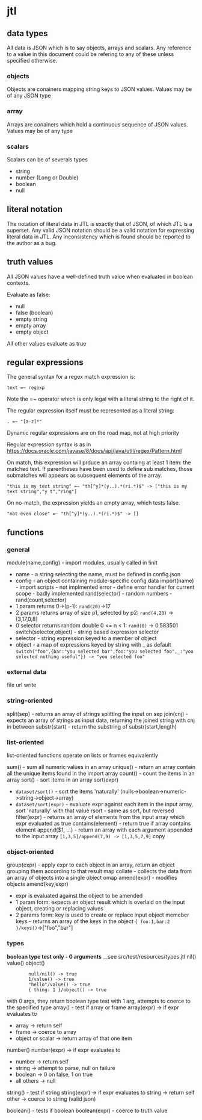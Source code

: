 # jtl

## data types 
All data is JSON which is to say objects, arrays and scalars. Any reference to a value in this document could be refering to any of these unless specified otherwise.

### objects 
Objects are conainers mapping string keys to JSON values.  Values may be of any JSON type

### array 
Arrays are conainers which hold a continuous sequence of JSON values.  Values may be of any type

### scalars 
Scalars can be of severals types
* string
* number (Long or Double)
* boolean
* null

## literal notation 
The notation of literal data in JTL is exactly that of JSON, of which JTL is a superset. Any valid JSON notation should be a valid notation
for expressing literal data in JTL.  Any inconsistency which is found should be reported to the author as a bug.
 	
## truth values 
All JSON values have a well-defined truth value when evaluated in boolean contexts.

Evaluate as false:
* null
* false (boolean)
* empty string
* empty array
* empty object

All other values evaluate as true

## regular expressions 
The general syntax for a regex match expression is:
	
`text =~ regexp`

Note the =~ operator which is only legal with a literal string to the right of it.


The regular expression itself must be represented as a literal string:

`. =~ "[a-z]*"`
	
Dynamic regular expressions are on the road map, not at high priority

Regular expression syntax is as in https://docs.oracle.com/javase/8/docs/api/java/util/regex/Pattern.html


On match, this expression will prduce an array containg at least 1 item: the matched text.  If parentheses have been used to define sub matches, those submatches will appears as subsequent elements of the array.

`"this is my text string" =~ "th[^y]*(y..).*(ri.*)$" -> ["this is my text string","y t","ring"]`

On no-match, the expression yields an empty array, which tests false.

`"not even close" =~ "th[^y]*(y..).*(ri.*)$" -> []`

## functions 

### general 
module(name,config)  - import modules, usually called in !init
* name - a string selecting the name, must be defined in config.json
* config - an object containing module-specific config data
import(name) - import scripts - not implmented
error - define error handler for current scope - badly implemented
rand(selector) - random numbers - 
rand(count,selector)
* 1 param returns 0->(p-1): `rand(20)`->17
* 2 params returns array of size p1, selected by p2: `rand(4,20)` -> [3,17,0,8]
* 0 selector returns random double 0 <= n < 1: `rand(0)` -> 0.583501
switch(selector,object) - string based expression selector
* selector - string expression keyed to a member of object
* object - a map of expressions keyed by string with _ as default
 `switch("foo",{bar:"you selected bar",foo:"you selected foo",_:"you selected nothing useful"}) -> "you selected foo"`
			

### external data 
file
url
write

		
### string-oriented 
split(sep) - returns an array of strings splitting the input on sep
join(cnj) - expects an array of strings as input data, returning the joined string with cnj in between
substr(start) - return the substring of 
substr(start,length)
		
### list-oriented 
list-oriented functions operate on lists or frames equivalently

sum() - sum all numeric values in an array
unique() - return an array contain all the unique items found in the import array
count() - count the items in an array
sort() - sort items in an array
sort(expr)
* `dataset/sort()` - sort the items 'naturally' (nulls->boolean->numeric->string->object->array)
* `dataset/sort(expr)` - evaluate expr against each item in the input array, sort 'naturally' with that value
rsort - same as sort, but reversed
filter(expr) - returns an array of elements from the input array which expr evaluated as true
contains(element) - return true if array contains element
append($1, ...)  - return an array with each argument appended to the input array
 `[1,3,5]/append(7,9) -> [1,3,5,7,9]`
copy
      

### object-oriented 
group(expr) - apply expr to each object in an array, return an object grouping them according to that result
map
collate - collects the data from an array of objects into a single object
omap
amend(expr) - modifies objects
amend(key,expr)
* expr is evaluated against the object to be amended
* 1 param form: expects an object result which is overlaid on the input object, creating or replacing values
* 2 params form: key is used to create or replace input object memeber
keys - returns an array of the keys in the object
			`{ foo:1,bar:2 }/keys()`->["foo","bar"]

### types 
  __boolean type test only - 0 arguments__
    __see src/test/resources/types.jtl
nil()
value()
object()

```
		null/nil() -> true
		1/value() -> true
		"hello"/value() -> true
		{ thing: 1 }/object() -> true
```

with 0 args, they return boolean type test
with 1 arg, attempts to coerce to the specified type
array() - test if array or frame
array(expr) -> if expr evaluates to
* array -> return self
* frame -> coerce to array
* object or scalar -> return array of that one item

number()
number(expr) -> if expr evaluates to
* number -> return self
* string -> attempt to parse, null on failure
* boolean -> 0 on false, 1 on true
* all others -> null

string() - test if string
string(expr) -> if expr evaluates to
string -> return self
other -> coerce to string (valid json)

boolean() - tests if boolean
boolean(expr) - coerce to truth value

